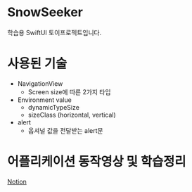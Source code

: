 # SnowSeeker
학습용 SwiftUI 토이프로젝트입니다.

# 사용된 기술
- NavigationView
  - Screen size에 따른 2가지 타입
- Environment value 
  - dynamicTypeSize
  - sizeClass (horizontal, vertical)
- alert
  - 옵셔널 값을 전달받는 alert문

# 어플리케이션 동작영상 및 학습정리
[Notion](https://cactus-snout-d26.notion.site/Application13-SnowSeeker-efed073ad6214e7d90d7acdf99b08301)
